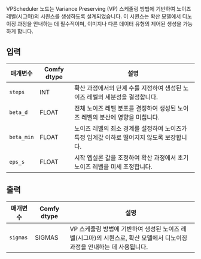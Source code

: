 
VPScheduler 노드는 Variance Preserving (VP) 스케줄링 방법에 기반하여 노이즈 레벨(시그마)의 시퀀스를 생성하도록 설계되었습니다. 이 시퀀스는 확산 모델에서 디노이징 과정을 안내하는 데 필수적이며, 이미지나 다른 데이터 유형의 제어된 생성을 가능하게 합니다.

## 입력

| 매개변수   | Comfy dtype | 설명                                                                                                                                      |
|-------------|-------------|--------------------------------------------------------------------------------------------------------------------------------------------------|
| `steps`     | INT         | 확산 과정에서의 단계 수를 지정하여 생성된 노이즈 레벨의 세분성을 결정합니다.                              |
| `beta_d`    | FLOAT       | 전체 노이즈 레벨 분포를 결정하여 생성된 노이즈 레벨의 분산에 영향을 미칩니다.                                 |
| `beta_min`  | FLOAT       | 노이즈 레벨의 최소 경계를 설정하여 노이즈가 특정 임계값 이하로 떨어지지 않도록 보장합니다.                              |
| `eps_s`     | FLOAT       | 시작 엡실론 값을 조정하여 확산 과정에서 초기 노이즈 레벨을 미세 조정합니다.                                    |

## 출력

| 매개변수   | Comfy dtype | 설명                                                                                   |
|-------------|-------------|-----------------------------------------------------------------------------------------------|
| `sigmas`    | SIGMAS      | VP 스케줄링 방법에 기반하여 생성된 노이즈 레벨(시그마)의 시퀀스로, 확산 모델에서 디노이징 과정을 안내하는 데 사용됩니다. |
